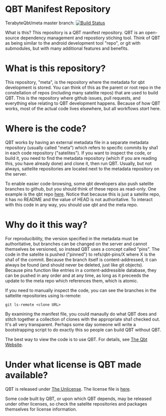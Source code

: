 # QBT Manifest Repository

TerabyteQbt/meta master branch: [![Build Status](https://travis-ci.org/TerabyteQbt/meta.svg?branch=master)](https://travis-ci.org/TerabyteQbt/meta)

What is this?  This repository is a QBT manifest repository.  QBT is an
open-source dependency management and repostiory stiching tool.  Think of QBT
as being similar to the android development tool "repo", or git with
submodules, but with many additional features and benefits.

# What is this repository?

This repository, "meta", is the repository where the metadata for qbt
development is stored.  You can think of this as the parent or root repo in the
constellation of repos (including many satelite repos) that are used to build
QBT.  This is the repository where github issues, pull requests, and everything
else relating to QBT development happens.  Because of how QBT works, most of
the actual code lives elsewhere, but all workflows *start* here.

# Where is the code?

QBT works by having an external metadata file in a separate metadata repository
(usually called "meta") which refers to specific commits by sha1 in each code
repository ("satelites").  If you want to inspect the code, or build it, you
need to find the metadata repository (which if you are reading this, you have
already done) and clone it, then run QBT.  Usually, but not always, sattelite
repositories are located next to the metadata repository on the server.

To enable easier code-browsing, some qbt developers also push satelite branches
to github, but you should think of these repos as read-only.  One example is
the qbt repo [here](https://github.com/TerabyteQbt/qbt).  Notice that because
this is just a satelite repo, it has no README and the value of HEAD is not
authoritative.  To interact with this code in any way, you should use qbt and
the meta repo.

# Why do it this way?

For reproducibility, the version specified in the metadata must be
authoritative, but branches can be changed on the server and cannot themselves
be versioned, so instead QBT uses a concept called "pins".  The code in the
satelite is pushed ("pinned") to refs/qbt-pins/X where X is the sha1 of the
commit.  Because the branch itself is content-addressed, it can always be found
(and should never be deleted, just like git objects).  Because pins function
like entries in a content-addressible database, they can be pushed in any order
and at any time, as long as it preceeds the update to the meta repo which
references them, which is atomic.

If you need to manually inspect the code, you can see the branches in the
sattelite repositories using ls-remote:

    git ls-remote <clone URL>

By examining the manifest file, you could manaully do what QBT does and stitch
together a collection of clones with the appropriate sha1 checked out.  It's
all very transparent.  Perhaps some day someone will write a bootstrapping
script to do exactly this so people can build QBT without QBT.

The best way to view the code is to use QBT.  For details, see [The Qbt Website](https://qbtbuildtool.com).

# Under what license is QBT made available?

QBT is released under [The Unlicense](http://unlicense.org/).  The license file is [here](UNLICENSE).

Some code built by QBT, or upon which QBT depends, may be released under other
licenses, so check the satelite repositories and packages themselves for
license information.



